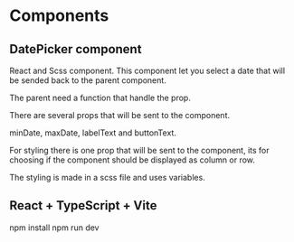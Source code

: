 # Components

## DatePicker component

React and Scss component. This component let you select a date that will be sended back to the parent component.

The parent need a function that handle the prop.

There are several props that will be sent to the component.

minDate, maxDate, labelText and buttonText.

For styling there is one prop that will be sent to the component, its for choosing if the component should be displayed as column or row.

The styling is made in a scss file and uses variables.

## React + TypeScript + Vite

npm install
npm run dev
